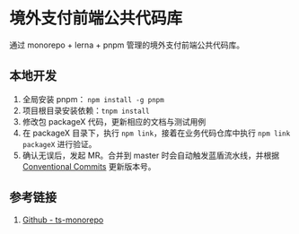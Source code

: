 # 境外支付前端公共代码库

通过 monorepo + lerna + pnpm 管理的境外支付前端公共代码库。

## 本地开发

1. 全局安装 pnpm： `npm install -g pnpm`
2. 项目根目录安装依赖：`tnpm install`
3. 修改包 packageX 代码，更新相应的文档与测试用例
4. 在 packageX 目录下，执行 `npm link`，接着在业务代码仓库中执行 `npm link packageX` 进行验证。
5. 确认无误后，发起 MR。合并到 master 时会自动触发蓝盾流水线，并根据 [Conventional Commits](https://www.conventionalcommits.org/en/) 更新版本号。



## 参考链接

1. [Github - ts-monorepo](https://github.com/NiGhTTraX/ts-monorepo/)
